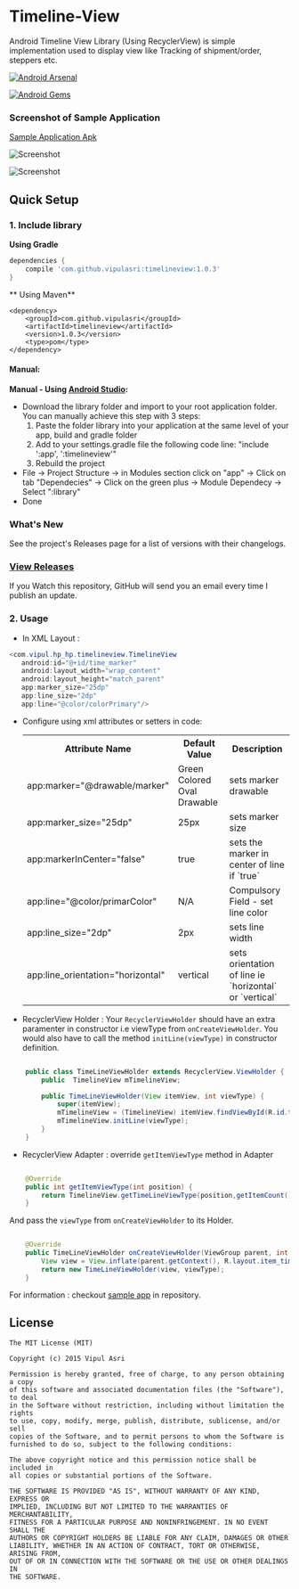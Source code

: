# Timeline-View 

Android Timeline View Library (Using RecyclerView) is simple implementation used to display view like Tracking of shipment/order, steppers etc.

[![Android Arsenal](https://img.shields.io/badge/Android%20Arsenal-Timeline--View-brightgreen.svg?style=flat)](http://android-arsenal.com/details/1/2923)

[![Android Gems](http://www.android-gems.com/badge/vipulasri/Timeline-View.svg)](http://www.android-gems.com/lib/vipulasri/Timeline-View?lib_id=773)

### Screenshot of Sample Application

[Sample Application Apk](https://github.com/vipulasri/Timeline-View/tree/master/apk)

![Screenshot](https://github.com/vipulasri/Timeline-View/blob/master/Screenshot1.png)

![Screenshot](https://github.com/vipulasri/Timeline-View/blob/master/Screenshot2.png)

## Quick Setup

### 1. Include library

**Using Gradle**

``` gradle
dependencies {
    compile 'com.github.vipulasri:timelineview:1.0.3'
}
```

** Using Maven**

``` maven
<dependency> 
    <groupId>com.github.vipulasri</groupId> 
    <artifactId>timelineview</artifactId> 
    <version>1.0.3</version> 
    <type>pom</type> 
</dependency>
```


#### Manual:
**Manual - Using [Android Studio](https://developer.android.com/sdk/installing/studio.html):**
 * Download the library folder and import to your root application folder. 
You can manually achieve this step with 3 steps: 
    1. Paste the folder library into your application at the same level of your app, build and gradle folder
    2. Add to your settings.gradle file the following code line:
    "include ':app', ':timelineview'"
    3. Rebuild the project
 * File → Project Structure → in Modules section click on "app" → Click on tab "Dependecies" → Click on the green plus → Module Dependecy → Select ":library"
 * Done 
 
### What's New

See the project's Releases page for a list of versions with their changelogs.

 ### [View Releases](https://github.com/vipulasri/Timeline-View)

If you Watch this repository, GitHub will send you an email every time I publish an update.
 
### 2. Usage
 
 * In XML Layout : 
 
 ``` java
<com.vipul.hp_hp.timelineview.TimelineView
    android:id="@+id/time_marker"
    android:layout_width="wrap_content"
    android:layout_height="match_parent"
    app:marker_size="25dp"
    app:line_size="2dp"
    app:line="@color/colorPrimary"/>
```

* Configure using xml attributes or setters in code:

    <table>
    <th>Attribute Name</th>
    <th>Default Value</th>
    <th>Description</th>
    <tr>
        <td>app:marker="@drawable/marker"</td>
        <td>Green Colored Oval Drawable</td>
        <td>sets marker drawable</td>
    </tr>
    <tr>
        <td>app:marker_size="25dp"</td>
        <td>25px</td>
        <td>sets marker size</td>
    </tr>
    <tr>
        <td>app:markerInCenter="false"</td>
        <td>true</td>
        <td>sets the marker in center of line if `true`</td>
    </tr>
    <tr>
        <td>app:line="@color/primarColor"</td>
        <td>N/A</td>
        <td>Compulsory Field - set line color</td>
    </tr>
     <tr>
        <td>app:line_size="2dp"</td>
        <td>2px</td>
        <td>sets line width</td>
    </tr>
    <tr>
        <td>app:line_orientation="horizontal"</td>
        <td>vertical</td>
        <td>sets orientation of line ie `horizontal` or `vertical`</td>
    </tr>
    </table>
 
 
 * RecyclerView Holder : 
   Your `RecyclerViewHolder` should have an extra paramenter in constructor i.e viewType from `onCreateViewHolder`. You would also have to call the method `initLine(viewType)` in constructor definition.
 
``` java

    public class TimeLineViewHolder extends RecyclerView.ViewHolder {
        public  TimelineView mTimelineView;

        public TimeLineViewHolder(View itemView, int viewType) {
            super(itemView);
            mTimelineView = (TimelineView) itemView.findViewById(R.id.time_marker);
            mTimelineView.initLine(viewType);
        }
    }

```

 * RecyclerView Adapter : 
   override `getItemViewType` method in Adapter
 
``` java

    @Override
    public int getItemViewType(int position) {
        return TimelineView.getTimeLineViewType(position,getItemCount());
    }

```
   And pass the `viewType` from `onCreateViewHolder` to its Holder.
   
``` java

    @Override
    public TimeLineViewHolder onCreateViewHolder(ViewGroup parent, int viewType) {
        View view = View.inflate(parent.getContext(), R.layout.item_timeline, null);
        return new TimeLineViewHolder(view, viewType);
    }

```


For information : checkout [sample app](https://github.com/vipulasri/Timeline-View/tree/master/app) in repository.


## License


    The MIT License (MIT)

    Copyright (c) 2015 Vipul Asri

    Permission is hereby granted, free of charge, to any person obtaining a copy
    of this software and associated documentation files (the "Software"), to deal
    in the Software without restriction, including without limitation the rights
    to use, copy, modify, merge, publish, distribute, sublicense, and/or sell
    copies of the Software, and to permit persons to whom the Software is
    furnished to do so, subject to the following conditions:

    The above copyright notice and this permission notice shall be included in
    all copies or substantial portions of the Software.

    THE SOFTWARE IS PROVIDED "AS IS", WITHOUT WARRANTY OF ANY KIND, EXPRESS OR
    IMPLIED, INCLUDING BUT NOT LIMITED TO THE WARRANTIES OF MERCHANTABILITY,
    FITNESS FOR A PARTICULAR PURPOSE AND NONINFRINGEMENT. IN NO EVENT SHALL THE
    AUTHORS OR COPYRIGHT HOLDERS BE LIABLE FOR ANY CLAIM, DAMAGES OR OTHER
    LIABILITY, WHETHER IN AN ACTION OF CONTRACT, TORT OR OTHERWISE, ARISING FROM,
    OUT OF OR IN CONNECTION WITH THE SOFTWARE OR THE USE OR OTHER DEALINGS IN
    THE SOFTWARE.
